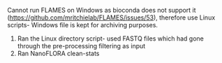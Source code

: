 Cannot run FLAMES on Windows as bioconda does not support it (https://github.com/mritchielab/FLAMES/issues/53), therefore use Linux scripts- Windows file is kept for archiving purposes.


1. Ran the Linux directory script- used FASTQ files which had gone through the pre-processing filtering as input
2. Ran NanoFLORA clean-stats
